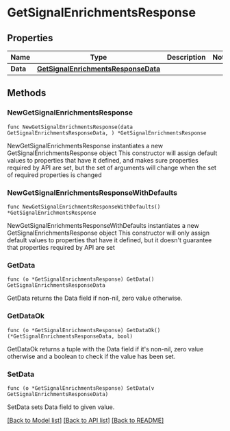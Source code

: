 # GetSignalEnrichmentsResponse

## Properties

Name | Type | Description | Notes
------------ | ------------- | ------------- | -------------
**Data** | [**GetSignalEnrichmentsResponseData**](GetSignalEnrichmentsResponseData.md) |  | 

## Methods

### NewGetSignalEnrichmentsResponse

`func NewGetSignalEnrichmentsResponse(data GetSignalEnrichmentsResponseData, ) *GetSignalEnrichmentsResponse`

NewGetSignalEnrichmentsResponse instantiates a new GetSignalEnrichmentsResponse object
This constructor will assign default values to properties that have it defined,
and makes sure properties required by API are set, but the set of arguments
will change when the set of required properties is changed

### NewGetSignalEnrichmentsResponseWithDefaults

`func NewGetSignalEnrichmentsResponseWithDefaults() *GetSignalEnrichmentsResponse`

NewGetSignalEnrichmentsResponseWithDefaults instantiates a new GetSignalEnrichmentsResponse object
This constructor will only assign default values to properties that have it defined,
but it doesn't guarantee that properties required by API are set

### GetData

`func (o *GetSignalEnrichmentsResponse) GetData() GetSignalEnrichmentsResponseData`

GetData returns the Data field if non-nil, zero value otherwise.

### GetDataOk

`func (o *GetSignalEnrichmentsResponse) GetDataOk() (*GetSignalEnrichmentsResponseData, bool)`

GetDataOk returns a tuple with the Data field if it's non-nil, zero value otherwise
and a boolean to check if the value has been set.

### SetData

`func (o *GetSignalEnrichmentsResponse) SetData(v GetSignalEnrichmentsResponseData)`

SetData sets Data field to given value.



[[Back to Model list]](../README.md#documentation-for-models) [[Back to API list]](../README.md#documentation-for-api-endpoints) [[Back to README]](../README.md)


